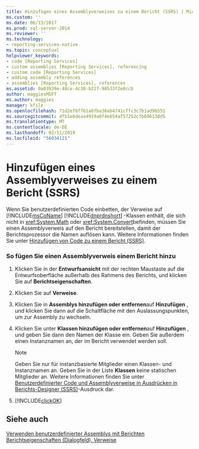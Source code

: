 ```yaml
---
title: Hinzufügen eines Assemblyverweises zu einem Bericht (SSRS) | Microsoft-Dokumentation
ms.custom: ''
ms.date: 06/13/2017
ms.prod: sql-server-2014
ms.reviewer: ''
ms.technology:
- reporting-services-native
ms.topic: conceptual
helpviewer_keywords:
- code [Reporting Services]
- custom assemblies [Reporting Services], referencing
- custom code [Reporting Services]
- adding assembly references
- assemblies [Reporting Services], references
ms.assetid: 0a03939e-48ce-4c30-b227-98533f2e0ccb
author: maggiesMSFT
ms.author: maggies
manager: kfile
ms.openlocfilehash: 71d2ef8ff61a8fba36ab4741cffc3c7b1ad9b551
ms.sourcegitcommit: dfb1e6deaa4919a0f4e654af57252cfb09613dd5
ms.translationtype: MT
ms.contentlocale: de-DE
ms.lasthandoff: 02/11/2019
ms.locfileid: "56034121"
---
```

# <a name="add-an-assembly-reference-to-a-report-ssrs"></a>Hinzufügen eines Assemblyverweises zu einem Bericht (SSRS)
  Wenn Sie benutzerdefinierten Code einbetten, der Verweise auf [!INCLUDE[msCoName](../../includes/msconame-md.md)] [!INCLUDE[dnprdnshort](../../includes/dnprdnshort-md.md)] -Klassen enthält, die sich nicht in <xref:System.Math> oder <xref:System.Convert>befinden, müssen Sie einen Assemblyverweis auf den Bericht bereitstellen, damit der Berichtsprozessor die Namen auflösen kann. Weitere Informationen finden Sie unter [Hinzufügen von Code zu einem Bericht &#40;SSRS&#41;](add-code-to-a-report-ssrs.md).  
  
### <a name="to-add-an-assembly-reference-to-a-report"></a>So fügen Sie einen Assemblyverweis einem Bericht hinzu  
  
1.  Klicken Sie in der **Entwurfsansicht** mit der rechten Maustaste auf die Entwurfsoberfläche außerhalb des Rahmens des Berichts, und klicken Sie auf **Berichtseigenschaften**.  
  
2.  Klicken Sie auf **Verweise**.  
  
3.  Klicken Sie in **Assemblys hinzufügen oder entfernen**auf **Hinzufügen** , und klicken Sie dann auf die Schaltfläche mit den Auslassungspunkten, um zur Assembly zu wechseln.  
  
4.  Klicken Sie unter **Klassen hinzufügen oder entfernen**auf **Hinzufügen** , und geben Sie dann den Namen der Klasse ein. Geben Sie außerdem einen Instanznamen an, der im Bericht verwendet werden soll.  
  
    > [!NOTE]  
    >  Geben Sie nur für instanzbasierte Mitglieder einen Klassen- und Instanznamen an. Geben Sie in der Liste **Klassen** keine statischen Mitglieder an. Weitere Informationen finden Sie unter [Benutzerdefinierter Code und Assemblyverweise in Ausdrücken in Berichts-Designer &#40;SSRS&#41;](custom-code-and-assembly-references-in-expressions-in-report-designer-ssrs.md)-Ausdruck dar.  
  
5.  [!INCLUDE[clickOK](../../includes/clickok-md.md)]  
  
## <a name="see-also"></a>Siehe auch  
 [Verwenden benutzerdefinierter Assemblys mit Berichten](../custom-assemblies/using-custom-assemblies-with-reports.md)   
 [Berichtseigenschaften (Dialogfeld), Verweise](../report-properties-dialog-box-references.md)  
  
  
